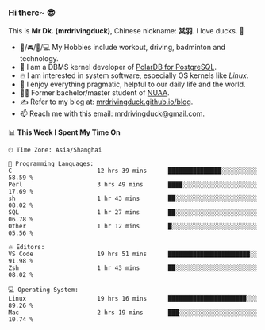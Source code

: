 ### Hi there~ 😎

This is **Mr Dk. (mrdrivingduck)**, Chinese nickname: **棠羽**. I love ducks. 🦆

- 💪/🚘/🏸/💻 My Hobbies include workout, driving, badminton and technology.
- 🍊 I am a DBMS kernel developer of [PolarDB for PostgreSQL](https://github.com/ApsaraDB/PolarDB-for-PostgreSQL).
- 🔥 I am interested in system software, especially OS kernels like *Linux*.
- 🔧 I enjoy everything pragmatic, helpful to our daily life and the world.
- 👨‍🎓 Former bachelor/master student of [NUAA](https://en.wikipedia.org/wiki/Nanjing_University_of_Aeronautics_and_Astronautics).
- ✍ Refer to my blog at: [mrdrivingduck.github.io/blog](https://mrdrivingduck.github.io/blog/).
- 📫 Reach me with this email: [mrdrivingduck@gmail.com](mailto:mrdrivingduck@gmail.com).

<!--START_SECTION:waka-->
📊 **This Week I Spent My Time On** 

```text
🕑︎ Time Zone: Asia/Shanghai

💬 Programming Languages: 
C                        12 hrs 39 mins      ███████████████░░░░░░░░░░   58.59 % 
Perl                     3 hrs 49 mins       ████░░░░░░░░░░░░░░░░░░░░░   17.69 % 
sh                       1 hr 43 mins        ██░░░░░░░░░░░░░░░░░░░░░░░   08.02 % 
SQL                      1 hr 27 mins        ██░░░░░░░░░░░░░░░░░░░░░░░   06.78 % 
Other                    1 hr 12 mins        █░░░░░░░░░░░░░░░░░░░░░░░░   05.56 % 

🔥 Editors: 
VS Code                  19 hrs 51 mins      ███████████████████████░░   91.98 % 
Zsh                      1 hr 43 mins        ██░░░░░░░░░░░░░░░░░░░░░░░   08.02 % 

💻 Operating System: 
Linux                    19 hrs 16 mins      ██████████████████████░░░   89.26 % 
Mac                      2 hrs 19 mins       ███░░░░░░░░░░░░░░░░░░░░░░   10.74 % 
```


<!--END_SECTION:waka-->

<!-- ![Mr Dk.'s GitHub Stats](https://github-readme-stats.vercel.app/api?username=mrdrivingduck&count_private&show_icons=true&theme=buefy) -->

<!-- ![Most Used Languages](https://github-readme-stats.vercel.app/api/top-langs/?username=mrdrivingduck&exclude_repo=mips32-CPU,snort-tcp-socket&theme=buefy&layout=compact&langs_count=10) -->


<!--
**mrdrivingduck/mrdrivingduck** is a ✨ _special_ ✨ repository because its `README.md` (this file) appears on your GitHub profile.

Here are some ideas to get you started:

- 🔭 I’m currently working on ...
- 🌱 I’m currently learning ...
- 👯 I’m looking to collaborate on ...
- 🤔 I’m looking for help with ...
- 💬 Ask me about ...
- 📫 How to reach me: ...
- 😄 Pronouns: ...
- ⚡ Fun fact: ...
-->
